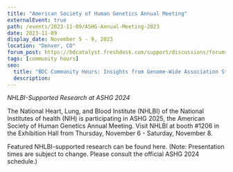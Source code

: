 ```yaml
---
title: "American Society of Human Genetics Annual Meeting"
externalEvent: true
path: /events/2023-11-09/ASHG-Annual-Meeting-2023
date: 2023-11-09
display_date: November 5 - 9, 2023
location: "Denver, CO"
forum_post: https://bdcatalyst.freshdesk.com/support/discussions/forums/60000252439
tags: [community hours]
seo:
  title: "BDC Community Hours: Insights from Genome-Wide Association Studies: Linking Genetics and Imaging"
  description:
---
```

*NHLBI-Supported Research at ASHG 2024*

The National Heart, Lung, and Blood Institute (NHLBI) of the National Institutes of health (NIH) is participating in ASHG 2025, the American Society of Human Genetics Annual Meeting. Visit NHLBI at booth #1206 in the Exhibition Hall from Thursday, November 6 - Saturday, November 8.

Featured NHLBI-supported research can be found here.
(Note: Presentation times are subject to change. Please consult the official ASHG 2024 schedule.)




